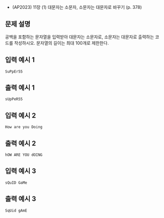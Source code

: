 - (AP2023) 11장 (1) 대문자는 소문자, 소문자는 대문자로 바꾸기 (p. 378)
## 문제 설명
공백을 포함하는 문자열을 입력받아 대문자는 소문자로, 소문자는 대문자로 출력하는 코드를 작성하시오.
문자열의 길이는 최대 100개로 제한한다.

## 입력 예시 1
`SuPpEr55`

## 출력 예시 1
`sUpPeR55`

## 입력 예시 2
`How are you Doing`

## 출력 예시 2
`hOW ARE YOU dOING`

## 입력 예시 3
`sQuID GaMe`

## 출력 예시 3
`SqUid gAmE`
